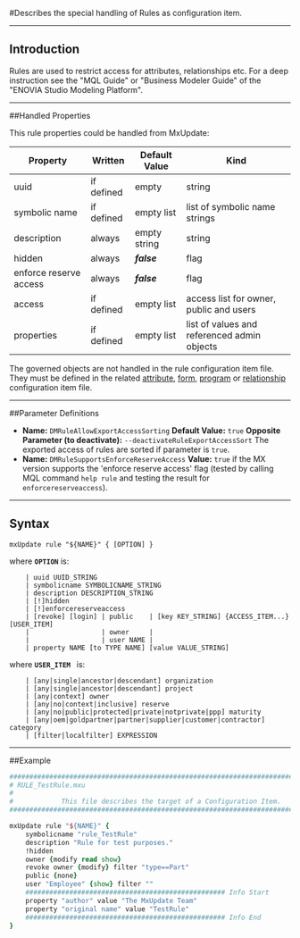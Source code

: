 <!--
 *
 *  This file is part of MxUpdate <http://www.mxupdate.org>.
 *
 *  MxUpdate is a deployment tool for a PLM platform to handle
 *  administration objects as single update files (configuration item).
 *
 *  Copyright (C) 2008-2016 The MxUpdate Team
 *
 *  The Manual of MxUpdate is licensed under a CC BY-NC-SA 4.0 license
 *  (Creative Commons Attribution-NonCommercial-ShareAlike 4.0 
 *  International 4.0 license).
 *
 *  You should have received a copy of the license along with this
 *  work. If not, see <http://creativecommons.org/licenses/by-nc-sa/4.0/>.
 *
-->

#Describes the special handling of Rules as configuration item.

----
## Introduction
Rules are used to restrict access for attributes, relationships etc. For a deep
instruction see the "MQL Guide" or "Business Modeler Guide" of the "ENOVIA
Studio Modeling Platform".

----
##Handled Properties

This rule properties could be handled from MxUpdate:

Property               | Written            | Default Value | Kind
-----------------------|--------------------|---------------|----
uuid                   | if defined         | empty         | string
symbolic name          | if defined         | empty list    | list of symbolic name strings
description            | always             | empty string  | string
hidden                 | always             | ***false***   | flag
enforce reserve access | always             | ***false***   | flag
access                 | if defined         | empty list    | access list for owner, public and users
properties             | if defined         | empty list    | list of values and referenced admin objects

The governed objects are not handled in the rule configuration item file. They must be defined in the related [attribute](CI_DM_Attribute.md), [form](CI_UI_Form.md), [program](CI_Program.md) or [relationship](CI_DM_Relationship.md) configuration item file.

----
##Parameter Definitions
*   **Name:** `DMRuleAllowExportAccessSorting`
    **Default Value:** `true`
    **Opposite Parameter (to deactivate):** `--deactivateRuleExportAccessSort`
    The exported access of rules are sorted if parameter is `true`.
*   **Name:** `DMRuleSupportsEnforceReserveAccess`
    **Value:** `true` if the MX version supports the 'enforce reserve access' flag (tested by calling MQL command `help rule` and testing the result for `enforcereserveaccess`).

----
## Syntax
```
mxUpdate rule "${NAME}" { [OPTION] }
```
where **`OPTION`** is:
```
    | uuid UUID_STRING
    | symbolicname SYMBOLICNAME_STRING
    | description DESCRIPTION_STRING
    | [!]hidden
    | [!]enforcereserveaccess
    | [revoke] [login] | public    | [key KEY_STRING] {ACCESS_ITEM...} [USER_ITEM]
    |                  | owner     | 
    |                  | user NAME | 
    | property NAME [to TYPE NAME] [value VALUE_STRING]
```
where **`USER_ITEM `** is:
```
    | [any|single|ancestor|descendant] organization
    | [any|single|ancestor|descendant] project
    | [any|context] owner
    | [any|no|context|inclusive] reserve
    | [any|no|public|protected|private|notprivate|ppp] maturity
    | [any|oem|goldpartner|partner|supplier|customer|contractor] category
    | [filter|localfilter] EXPRESSION
```

----
##Example
```tcl
################################################################################
# RULE_TestRule.mxu
#
#            This file describes the target of a Configuration Item.
################################################################################

mxUpdate rule "${NAME}" {
    symbolicname "rule_TestRule"
    description "Rule for test purposes."
    !hidden
    owner {modify read show}
    revoke owner {modify} filter "type==Part"
    public {none}
    user "Employee" {show} filter ""
    ################################################## Info Start
    property "author" value "The MxUpdate Team"
    property "original name" value "TestRule"
    ################################################## Info End
}
```
